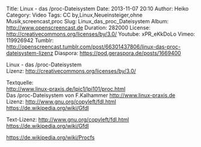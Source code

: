 Title: Linux - das /proc-Dateisystem
Date: 2013-11-07 20:10
Author: Heiko
Category: Video
Tags: CC by,Linux,Neueinsteiger,ohne Musik,screencast,proc
Slug: Linux_das_proc_Dateisystem
Album: http://www.openscreencast.de
Duration: 282000
License: http://creativecommons.org/licenses/by/3.0/
Youtube: xPR_eKkDoLo
Vimeo: 119926942
Tumblr: http://openscreencast.tumblr.com/post/66301437806/linux-das-proc-dateisystem-lizenz
Diaspora: https://pod.geraspora.de/posts/1669400

Linux - das /proc-Dateisystem  
Lizenz: <http://creativecommons.org/licenses/by/3.0/>  
  
Textquelle:  
<http://www.linux-praxis.de/lpic1/lpi101/proc.html>  
Das /proc-Dateisystem von F.Kalhammer <http://www.linux-praxis.de>  
Lizenz: <http://www.gnu.org/copyleft/fdl.html>
<https://de.wikipedia.org/wiki/Gfdl>  
  
Text-Lizenz: <http://www.gnu.org/copyleft/fdl.html>
<https://de.wikipedia.org/wiki/Gfdl>  
  
<https://de.wikipedia.org/wiki/Procfs>

